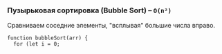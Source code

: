 ### Пузырьковая сортировка (Bubble Sort) – `O(n²)`

Сравниваем соседние элементы, "всплывая" большие числа вправо.

```
function bubbleSort(arr) {
  for (let i = 0;

```

